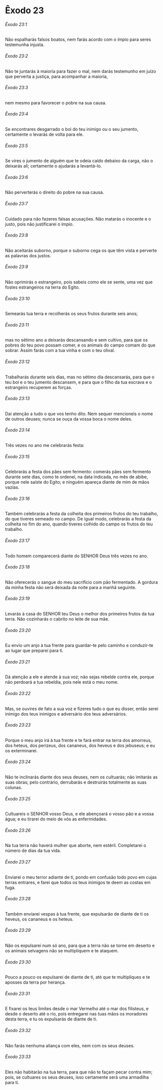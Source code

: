 # Êxodo 23

###### Êxodo 23:1

Não espalharás falsos boatos, nem farás acordo com o ímpio para seres testemunha injusta.

###### Êxodo 23:2

Não te juntarás à maioria para fazer o mal, nem darás testemunho em juízo que perverta a justiça, para acompanhar a maioria,

###### Êxodo 23:3

nem mesmo para favorecer o pobre na sua causa.

###### Êxodo 23:4

Se encontrares desgarrado o boi do teu inimigo ou o seu jumento, certamente o levarás de volta para ele.

###### Êxodo 23:5

Se vires o jumento de alguém que te odeia caído debaixo da carga, não o deixarás ali; certamente o ajudarás a levantá-lo.

###### Êxodo 23:6

Não perverterás o direito do pobre na sua causa.

###### Êxodo 23:7

Cuidado para não fazeres falsas acusações. Não matarás o inocente e o justo, pois não justificarei o ímpio.

###### Êxodo 23:8

Não aceitarás suborno, porque o suborno cega os que têm vista e perverte as palavras dos justos.

###### Êxodo 23:9

Não oprimirás o estrangeiro, pois sabeis como ele se sente, uma vez que fostes estrangeiros na terra do Egito.

###### Êxodo 23:10

Semearás tua terra e recolherás os seus frutos durante seis anos;

###### Êxodo 23:11

mas no sétimo ano a deixarás descansando e sem cultivo, para que os pobres do teu povo possam comer, e os animais do campo comam do que sobrar. Assim farás com a tua vinha e com o teu olival.

###### Êxodo 23:12

Trabalharás durante seis dias, mas no sétimo dia descansarás, para que o teu boi e o teu jumento descansem, e para que o filho da tua escrava e o estrangeiro recuperem as forças.

###### Êxodo 23:13

Dai atenção a tudo o que vos tenho dito. Nem sequer mencioneis o nome de outros deuses; nunca se ouça da vossa boca o nome deles.

###### Êxodo 23:14

Três vezes no ano me celebrarás festa:

###### Êxodo 23:15

Celebrarás a festa dos pães sem fermento: comerás pães sem fermento durante sete dias, como te ordenei, na data indicada, no mês de abibe, porque nele saíste do Egito; e ninguém apareça diante de mim de mãos vazias.

###### Êxodo 23:16

Também celebrarás a festa da colheita dos primeiros frutos do teu trabalho, do que tiveres semeado no campo. De igual modo, celebrarás a festa da colheita no fim do ano, quando tiveres colhido do campo os frutos do teu trabalho.

###### Êxodo 23:17

Todo homem comparecerá diante do SENHOR Deus três vezes no ano.

###### Êxodo 23:18

Não oferecerás o sangue do meu sacrifício com pão fermentado. A gordura da minha festa não será deixada da noite para a manhã seguinte.

###### Êxodo 23:19

Levarás à casa do SENHOR teu Deus o melhor dos primeiros frutos da tua terra. Não cozinharás o cabrito no leite de sua mãe.

###### Êxodo 23:20

Eu envio um anjo à tua frente para guardar-te pelo caminho e conduzir-te ao lugar que preparei para ti.

###### Êxodo 23:21

Dá atenção a ele e atende à sua voz; não sejas rebelde contra ele, porque não perdoará a tua rebeldia, pois nele está o meu nome.

###### Êxodo 23:22

Mas, se ouvires de fato a sua voz e fizeres tudo o que eu disser, então serei inimigo dos teus inimigos e adversário dos teus adversários.

###### Êxodo 23:23

Porque o meu anjo irá à tua frente e te fará entrar na terra dos amorreus, dos heteus, dos perizeus, dos cananeus, dos heveus e dos jebuseus; e eu os exterminarei.

###### Êxodo 23:24

Não te inclinarás diante dos seus deuses, nem os cultuarás; não imitarás as suas obras; pelo contrário, derrubarás e destruirás totalmente as suas colunas.

###### Êxodo 23:25

Cultuareis o SENHOR vosso Deus, e ele abençoará o vosso pão e a vossa água; e eu tirarei do meio de vós as enfermidades.

###### Êxodo 23:26

Na tua terra não haverá mulher que aborte, nem estéril. Completarei o número de dias da tua vida.

###### Êxodo 23:27

Enviarei o meu terror adiante de ti, pondo em confusão todo povo em cujas terras entrares, e farei que todos os teus inimigos te deem as costas em fuga.

###### Êxodo 23:28

Também enviarei vespas à tua frente, que expulsarão de diante de ti os heveus, os cananeus e os heteus.

###### Êxodo 23:29

Não os expulsarei num só ano, para que a terra não se torne em deserto e os animais selvagens não se multipliquem e te ataquem.

###### Êxodo 23:30

Pouco a pouco os expulsarei de diante de ti, até que te multipliques e te aposses da terra por herança.

###### Êxodo 23:31

E fixarei os teus limites desde o mar Vermelho até o mar dos filisteus, e desde o deserto até o rio, pois entregarei nas tuas mãos os moradores desta terra, e tu os expulsarás de diante de ti.

###### Êxodo 23:32

Não farás nenhuma aliança com eles, nem com os seus deuses.

###### Êxodo 23:33

Eles não habitarão na tua terra, para que não te façam pecar contra mim; pois, se cultuares os seus deuses, isso certamente será uma armadilha para ti.

